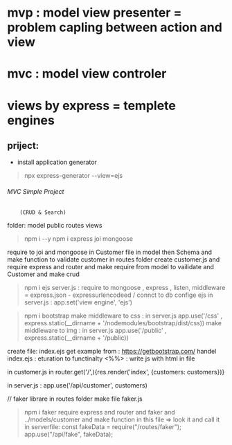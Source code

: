 # mvp : model view presenter  =  problem capling between action and view
# mvc : model view controler

# views by express  = templete engines

## priject:
- install application generator
> npx express-generator --view=ejs 


###### MVC Simple Project ########
        (CRUD & Search)
folder: 
model 
public
routes
views

> npm i --y 
> npm i express joi mongoose


require to joi and mongoose in Customer file in model then Schema  and make function to validate customer
in routes folder create customer.js and require express and router and make require from model to vailidate and Customer
and make crud
>npm i ejs
server.js : require to mongoose , express , listen, middleware = express.json - expressurlencodeed  / connct to db
confige ejs in server.js : app.set('view engine', 'ejs')

>npm i bootstrap
make middleware to css : in server.js app.use('/css' , express.static(__dirname + '/nodemodules/bootstrap/dist/css))
make middleware to img : in server.js app.use('/public' , express.static(__dirname + '/public))

create file: index.ejs
get example from : https://getbootstrap.com/
handel index.ejs : eturation to functinalty <%%> : write js with html in file

in customer.js in router.get('/',){res.render('index', {customers: customers})}

in server.js : app.use('/api/customer', customers)



// faker librare
in routes folder make file faker.js
>npm i faker
require express and router and faker and ../models/customer
and make function in this file => look it 
and call it in serverfile:
const fakeData = require("/routes/faker");
app.use("/api/fake", fakeData);